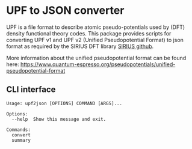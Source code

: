 # UPF to JSON converter

UPF is a file format to describe atomic pseudo-potentials used by (DFT) density
functional theory codes. This package provides scripts for converting UPF v1 and
UPF v2 (Unified Pseudopotential Format) to json format as required by the SIRIUS
DFT library [SIRIUS github](https://github.com/electronic-structure/SIRIUS).


More information about the unified pseudopotential format can be found here:
https://www.quantum-espresso.org/pseudopotentials/unified-pseudopotential-format


## CLI interface

```
Usage: upf2json [OPTIONS] COMMAND [ARGS]...

Options:
  --help  Show this message and exit.

Commands:
  convert
  summary
```
